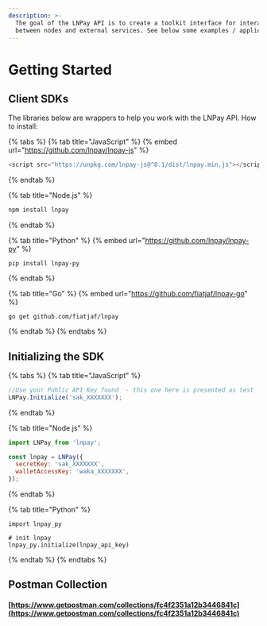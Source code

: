 ```yaml
---
description: >-
  The goal of the LNPay API is to create a toolkit interface for interaction
  between nodes and external services. See below some examples / applications.
---
```


# Getting Started

## Client SDKs

The libraries below are wrappers to help you work with the LNPay API. How to install:

{% tabs %}
{% tab title="JavaScript" %}
{% embed url="https://github.com/lnpay/lnpay-js" %}

```javascript
<script src="https://unpkg.com/lnpay-js@^0.1/dist/lnpay.min.js"></script>
```
{% endtab %}

{% tab title="Node.js" %}
```bash
npm install lnpay
```
{% endtab %}

{% tab title="Python" %}
{% embed url="https://github.com/lnpay/lnpay-py" %}



```
pip install lnpay-py
```
{% endtab %}

{% tab title="Go" %}
{% embed url="https://github.com/fiatjaf/lnpay-go" %}

```text
go get github.com/fiatjaf/lnpay
```
{% endtab %}
{% endtabs %}

## Initializing the SDK

{% tabs %}
{% tab title="JavaScript" %}
```javascript
//Use your Public API Key found  - this one here is presented as test
LNPay.Initialize('sak_XXXXXXX');
```
{% endtab %}

{% tab title="Node.js" %}
```javascript
import LNPay from 'lnpay';

const lnpay = LNPay({
  secretKey: 'sak_XXXXXXX',
  walletAccessKey: 'waka_XXXXXXX',
});
```
{% endtab %}

{% tab title="Python" %}
```
import lnpay_py

# init lnpay
lnpay_py.initialize(lnpay_api_key)
```
{% endtab %}
{% endtabs %}

## Postman Collection

#### [https://www.getpostman.com/collections/fc4f2351a12b3446841c](https://www.getpostman.com/collections/fc4f2351a12b3446841c)




